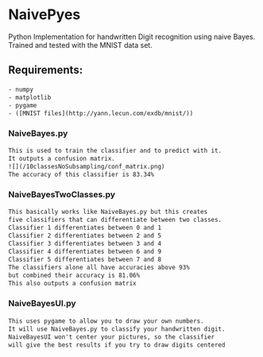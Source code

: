 NaivePyes
=========
Python Implementation for handwritten Digit recognition using naive Bayes.
Trained and tested with the MNIST data set.

## Requirements:
    - numpy
    - matplotlib
    - pygame
    - ([MNIST files](http://yann.lecun.com/exdb/mnist/))

### NaiveBayes.py
    This is used to train the classifier and to predict with it.
    It outputs a confusion matrix.
    ![](/10classesNoSubsampling/conf_matrix.png)
    The accuracy of this classifier is 83.34%
    
### NaiveBayesTwoClasses.py
    This basically works like NaiveBayes.py but this creates
    five classifiers that can differentiate between two classes.
    Classifier 1 differentiates between 0 and 1
    Classifier 2 differentiates between 2 and 5
    Classifier 3 differentiates between 3 and 4
    Classifier 4 differentiates between 6 and 9
    Classifier 5 differentiates between 7 and 8
    The classifiers alone all have accuracies above 93%
    but combined their accuracy is 81.06%
    This also outputs a confusion matrix
 
### NaiveBayesUI.py
    This uses pygame to allow you to draw your own numbers.
    It will use NaiveBayes.py to classify your handwritten digit.
    NaiveBayesUI won't center your pictures, so the classifier
    will give the best results if you try to draw digits centered